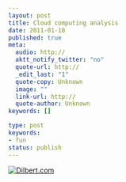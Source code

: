 ```yaml
---
layout: post
title: Cloud computing analysis
date: 2011-01-10
published: true
meta:
  audio: http://
  aktt_notify_twitter: "no"
  quote-url: http://
  _edit_last: "1"
  quote-copy: Unknown
  image: ""
  link-url: http://
  quote-author: Unknown
keywords: []

type: post
keywords:
- fun
status: publish
---
```



[![Dilbert.com](http://media.eick.us/2011/05/109703.strip_.gif)](http://dilbert.com/strips/comic/2011-01-07/ "Dilbert.com")
